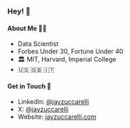 ### Hey! 🚀

#### About Me 🧑‍🚀

- Data Scientist
- Forbes Under 30, Fortune Under 40
- 🏛️ MIT, Harvard, Imperial College
- 🇺🇸 🇬🇧 🇮🇹 

#### Get in Touch 📝
- LinkedIn: [@jayzuccarelli](https://www.linkedin.com/in/jayzuccarelli/)
- X: [@jayzuccarelli](https://x.com/jayzuccarelli)
- Website: [jayzuccarelli.com](https://jayzuccarelli.com)
